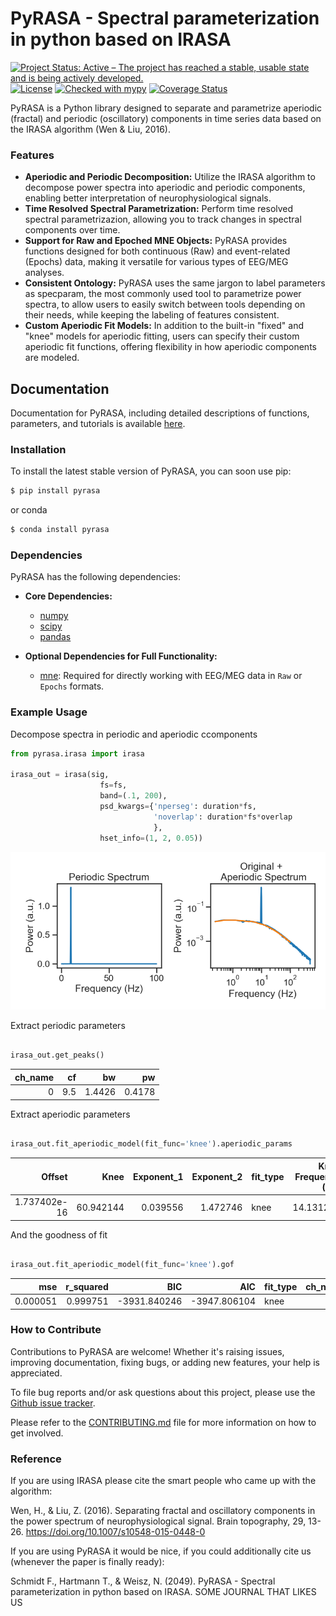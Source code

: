 # PyRASA - Spectral parameterization in python based on IRASA

[![Project Status: Active – The project has reached a stable, usable state and is being actively developed.](https://www.repostatus.org/badges/latest/active.svg)](https://www.repostatus.org/#active)
[![License](https://img.shields.io/badge/License-BSD_2--Clause-orange.svg)](https://opensource.org/licenses/BSD-2-Clause)
[![Checked with mypy](http://www.mypy-lang.org/static/mypy_badge.svg)](http://mypy-lang.org/)
[![Coverage Status](https://coveralls.io/repos/github/schmidtfa/pyrasa/badge.svg?branch=main)](https://coveralls.io/github/schmidtfa/pyrasa?branch=main)


PyRASA is a Python library designed to separate and parametrize aperiodic (fractal) and periodic (oscillatory) components in time series data based on the IRASA algorithm (Wen & Liu, 2016).

### Features
- **Aperiodic and Periodic Decomposition:** Utilize the IRASA algorithm to decompose power spectra into aperiodic and periodic components, enabling better interpretation of neurophysiological signals.
- **Time Resolved Spectral Parametrization:** Perform time resolved spectral parametrizazion, allowing you to track changes in spectral components over time.
- **Support for Raw and Epoched MNE Objects:** PyRASA provides functions designed for both continuous (Raw) and event-related (Epochs) data, making it versatile for various types of EEG/MEG analyses.
- **Consistent Ontology:** PyRASA uses the same jargon to label parameters as specparam, the most commonly used tool to parametrize power spectra, to allow users to easily switch between tools depending on their needs, while keeping the labeling of features consistent.
- **Custom Aperiodic Fit Models:** In addition to the built-in "fixed" and "knee" models for aperiodic fitting, users can specify their custom aperiodic fit functions, offering flexibility in how aperiodic components are modeled.


## Documentation
Documentation for PyRASA, including detailed descriptions of functions, parameters, and tutorials is available [here](https://schmidtfa.github.io/pyrasa/index.html).


### Installation
To install the latest stable version of PyRASA, you can soon use pip:

```bash
$ pip install pyrasa
```

or conda

```bash
$ conda install pyrasa 
```

### Dependencies

PyRASA has the following dependencies:
- **Core Dependencies:**
  - [numpy](https://github.com/numpy/numpy)
  - [scipy](https://github.com/scipy/scipy)
  - [pandas](https://github.com/pandas-dev/pandas)

- **Optional Dependencies for Full Functionality:**
  - [mne](https://github.com/mne-tools/mne-python): Required for directly working with EEG/MEG data in `Raw` or `Epochs` formats.


### Example Usage

Decompose spectra in periodic and aperiodic ccomponents

```python
from pyrasa.irasa import irasa

irasa_out = irasa(sig, 
                    fs=fs, 
                    band=(.1, 200), 
                    psd_kwargs={'nperseg': duration*fs, 
                                'noverlap': duration*fs*overlap
                                },
                    hset_info=(1, 2, 0.05))

```

![image info](./simulations/example_knee.png)

Extract periodic parameters

```python

irasa_out.get_peaks()

```
|   ch_name |   cf |      bw |     pw |
|----------:|-----:|--------:|-------:|
|         0 |  9.5 | 1.4426 | 0.4178 |

Extract aperiodic parameters

```python

irasa_out.fit_aperiodic_model(fit_func='knee').aperiodic_params

```

|   Offset |   Knee |   Exponent_1 |   Exponent_2 | fit_type   |   Knee Frequency (Hz) |   tau |   ch_name |
|---------:|-------:|-------------:|-------------:|:-----------|----------------------:|----------:|----------:|
|  	1.737402e-16 | 60.942144 |     0.039556 |      1.472746	 | knee       |               14.131277 |         0.011263 |         0 |

And the goodness of fit

```python

irasa_out.fit_aperiodic_model(fit_func='knee').gof

```

|         mse |   r_squared |      BIC |      AIC | fit_type   |   ch_name |
|------------:|------------:|---------:|---------:|:-----------|----------:|
| 0.000051 |    0.999751 | -3931.840246 | -3947.806104 | knee       |         0 |


### How to Contribute

Contributions to PyRASA are welcome! Whether it's raising issues, improving documentation, fixing bugs, or adding new features, your help is appreciated. 

To file bug reports and/or ask questions about this project, please use the [Github issue tracker](https://github.com/schmidtfa/pyrasa/issues).

Please refer to the [CONTRIBUTING.md](https://github.com/schmidtfa/pyrasa/blob/main/CONTRIBUTING.md) file for more information on how to get involved.


### Reference

If you are using IRASA please cite the smart people who came up with the algorithm:

Wen, H., & Liu, Z. (2016). Separating fractal and oscillatory components in the power spectrum of neurophysiological signal. Brain topography, 29, 13-26. https://doi.org/10.1007/s10548-015-0448-0

If you are using PyRASA it would be nice, if you could additionally cite us (whenever the paper is finally ready):

Schmidt F., Hartmann T., & Weisz, N. (2049). PyRASA - Spectral parameterization in python based on IRASA. SOME JOURNAL THAT LIKES US